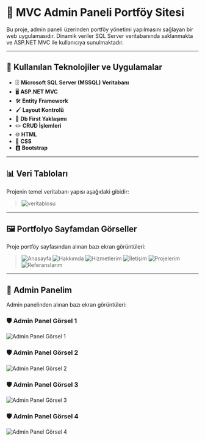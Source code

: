# 🌟 MVC Admin Paneli Portföy Sitesi

Bu proje, admin paneli üzerinden portföy yönetimi yapılmasını sağlayan bir web uygulamasıdır. Dinamik veriler SQL Server veritabanında saklanmakta ve ASP.NET MVC ile kullanıcıya sunulmaktadır.

---

## 🚀 Kullanılan Teknolojiler ve Uygulamalar
- 🗄️ **Microsoft SQL Server (MSSQL) Veritabanı**
- 🖥️ **ASP.NET MVC**
- 🛠️ **Entity Framework**
- 🖌️ **Layout Kontrolü**
- 📂 **Db First Yaklaşımı**
- ✏️ **CRUD İşlemleri**
- 🌐 **HTML**
- 🎨 **CSS**
- 🅱️ **Bootstrap**

---

## 📊 Veri Tabloları

Projenin temel veritabanı yapısı aşağıdaki gibidir:

> ![veritablosu](https://private-user-images.githubusercontent.com/151780255/402264173-d467e989-a444-4429-8c5f-608731bad8f7.png?jwt=eyJhbGciOiJIUzI1NiIsInR5cCI6IkpXVCJ9.eyJpc3MiOiJnaXRodWIuY29tIiwiYXVkIjoicmF3LmdpdGh1YnVzZXJjb250ZW50LmNvbSIsImtleSI6ImtleTUiLCJleHAiOjE3MzY2MDI2MzcsIm5iZiI6MTczNjYwMjMzNywicGF0aCI6Ii8xNTE3ODAyNTUvNDAyMjY0MTczLWQ0NjdlOTg5LWE0NDQtNDQyOS04YzVmLTYwODczMWJhZDhmNy5wbmc_WC1BbXotQWxnb3JpdGhtPUFXUzQtSE1BQy1TSEEyNTYmWC1BbXotQ3JlZGVudGlhbD1BS0lBVkNPRFlMU0E1M1BRSzRaQSUyRjIwMjUwMTExJTJGdXMtZWFzdC0xJTJGczMlMkZhd3M0X3JlcXVlc3QmWC1BbXotRGF0ZT0yMDI1MDExMVQxMzMyMTdaJlgtQW16LUV4cGlyZXM9MzAwJlgtQW16LVNpZ25hdHVyZT03MmUwZDZlNDQzY2U5OWRkYzllOTVjZmNiZTZiYzE3ZDVmZjU4ZTYyNDlhMGMzNTRiMzNlZjA1Njg2YmZhOTg2JlgtQW16LVNpZ25lZEhlYWRlcnM9aG9zdCJ9.XzE9iq1YHE93seyjjqlelpuZdfzsk23Nt_6BvtRejZ4)



---

## 🖼️ Portfolyo Sayfamdan Görseller

Proje portföy sayfasından alınan bazı ekran görüntüleri:

> ![Anasayfa](https://private-user-images.githubusercontent.com/151780255/402265608-9644d6f2-8ed9-4b5d-a662-8240560cc9dd.png?jwt=eyJhbGciOiJIUzI1NiIsInR5cCI6IkpXVCJ9.eyJpc3MiOiJnaXRodWIuY29tIiwiYXVkIjoicmF3LmdpdGh1YnVzZXJjb250ZW50LmNvbSIsImtleSI6ImtleTUiLCJleHAiOjE3MzY2MDI1NjMsIm5iZiI6MTczNjYwMjI2MywicGF0aCI6Ii8xNTE3ODAyNTUvNDAyMjY1NjA4LTk2NDRkNmYyLThlZDktNGI1ZC1hNjYyLTgyNDA1NjBjYzlkZC5wbmc_WC1BbXotQWxnb3JpdGhtPUFXUzQtSE1BQy1TSEEyNTYmWC1BbXotQ3JlZGVudGlhbD1BS0lBVkNPRFlMU0E1M1BRSzRaQSUyRjIwMjUwMTExJTJGdXMtZWFzdC0xJTJGczMlMkZhd3M0X3JlcXVlc3QmWC1BbXotRGF0ZT0yMDI1MDExMVQxMzMxMDNaJlgtQW16LUV4cGlyZXM9MzAwJlgtQW16LVNpZ25hdHVyZT0zZmE3YTg4Mjc0YzU2ZTJiMzY0MGEzZTcyNTBhYzVjMDgyN2NiZTliYTU2NmFmZjk3OGQ1YjVlZDViN2QxYzMyJlgtQW16LVNpZ25lZEhlYWRlcnM9aG9zdCJ9.ZN4F2_xR6ruCLcuRzWAURcIKhbFItCQTQi2EV9jo_Z4) ![Hakkımda](https://private-user-images.githubusercontent.com/151780255/402265618-09b29008-1936-42e4-89e0-4937332ad6e3.png?jwt=eyJhbGciOiJIUzI1NiIsInR5cCI6IkpXVCJ9.eyJpc3MiOiJnaXRodWIuY29tIiwiYXVkIjoicmF3LmdpdGh1YnVzZXJjb250ZW50LmNvbSIsImtleSI6ImtleTUiLCJleHAiOjE3MzY2MDI1NjMsIm5iZiI6MTczNjYwMjI2MywicGF0aCI6Ii8xNTE3ODAyNTUvNDAyMjY1NjE4LTA5YjI5MDA4LTE5MzYtNDJlNC04OWUwLTQ5MzczMzJhZDZlMy5wbmc_WC1BbXotQWxnb3JpdGhtPUFXUzQtSE1BQy1TSEEyNTYmWC1BbXotQ3JlZGVudGlhbD1BS0lBVkNPRFlMU0E1M1BRSzRaQSUyRjIwMjUwMTExJTJGdXMtZWFzdC0xJTJGczMlMkZhd3M0X3JlcXVlc3QmWC1BbXotRGF0ZT0yMDI1MDExMVQxMzMxMDNaJlgtQW16LUV4cGlyZXM9MzAwJlgtQW16LVNpZ25hdHVyZT03YmJlZTkyNmUzYzllMjc1MTEzY2E0ODMxNjU2YmM0OGM2Zjk4NTgyYmVhZWZiYjYwZDVhNzkzZjJkMmJkY2EzJlgtQW16LVNpZ25lZEhlYWRlcnM9aG9zdCJ9.OS0_RNQ8_Km7q4-CZytZQmTw9Wz_CWavylmredHGVTc) ![Hizmetlerim](https://private-user-images.githubusercontent.com/151780255/402265621-2bcd4ba2-126e-4c50-9641-3fa46844f73a.png?jwt=eyJhbGciOiJIUzI1NiIsInR5cCI6IkpXVCJ9.eyJpc3MiOiJnaXRodWIuY29tIiwiYXVkIjoicmF3LmdpdGh1YnVzZXJjb250ZW50LmNvbSIsImtleSI6ImtleTUiLCJleHAiOjE3MzY2MDI1NjMsIm5iZiI6MTczNjYwMjI2MywicGF0aCI6Ii8xNTE3ODAyNTUvNDAyMjY1NjIxLTJiY2Q0YmEyLTEyNmUtNGM1MC05NjQxLTNmYTQ2ODQ0ZjczYS5wbmc_WC1BbXotQWxnb3JpdGhtPUFXUzQtSE1BQy1TSEEyNTYmWC1BbXotQ3JlZGVudGlhbD1BS0lBVkNPRFlMU0E1M1BRSzRaQSUyRjIwMjUwMTExJTJGdXMtZWFzdC0xJTJGczMlMkZhd3M0X3JlcXVlc3QmWC1BbXotRGF0ZT0yMDI1MDExMVQxMzMxMDNaJlgtQW16LUV4cGlyZXM9MzAwJlgtQW16LVNpZ25hdHVyZT1jNGMzY2MyZmYxNzlkNzEwZjQ3MjMwYmNjNGE4MDg5MGFmYjE1MzA3ZGRmZGQzMTM5ZjY2NzA2OTRmNzYwYzQ0JlgtQW16LVNpZ25lZEhlYWRlcnM9aG9zdCJ9.ILapQmcVPTBGr4ibonMnSdl3IOpBqit2eVYfEnmQuRI) ![İletişim](https://private-user-images.githubusercontent.com/151780255/402265623-0545807d-c420-4de2-a308-0f555f341104.png?jwt=eyJhbGciOiJIUzI1NiIsInR5cCI6IkpXVCJ9.eyJpc3MiOiJnaXRodWIuY29tIiwiYXVkIjoicmF3LmdpdGh1YnVzZXJjb250ZW50LmNvbSIsImtleSI6ImtleTUiLCJleHAiOjE3MzY2MDI1NjMsIm5iZiI6MTczNjYwMjI2MywicGF0aCI6Ii8xNTE3ODAyNTUvNDAyMjY1NjIzLTA1NDU4MDdkLWM0MjAtNGRlMi1hMzA4LTBmNTU1ZjM0MTEwNC5wbmc_WC1BbXotQWxnb3JpdGhtPUFXUzQtSE1BQy1TSEEyNTYmWC1BbXotQ3JlZGVudGlhbD1BS0lBVkNPRFlMU0E1M1BRSzRaQSUyRjIwMjUwMTExJTJGdXMtZWFzdC0xJTJGczMlMkZhd3M0X3JlcXVlc3QmWC1BbXotRGF0ZT0yMDI1MDExMVQxMzMxMDNaJlgtQW16LUV4cGlyZXM9MzAwJlgtQW16LVNpZ25hdHVyZT1jMzhhNTk5ZGZiY2ZmNDZlZWRhMThiZjZmYTFiMTY1MDJlZmM1ZDEyODIxODgwOGM1NjZkMTRmMWQwNGNjNTRkJlgtQW16LVNpZ25lZEhlYWRlcnM9aG9zdCJ9.zbjabwiqIhpbhhiWHdBPz-72NaFcmCRGrFi1fTtz5NU) ![Projelerim](https://private-user-images.githubusercontent.com/151780255/402265627-4dbe6c72-56af-4c48-a72b-cb12fa0f0cd7.png?jwt=eyJhbGciOiJIUzI1NiIsInR5cCI6IkpXVCJ9.eyJpc3MiOiJnaXRodWIuY29tIiwiYXVkIjoicmF3LmdpdGh1YnVzZXJjb250ZW50LmNvbSIsImtleSI6ImtleTUiLCJleHAiOjE3MzY2MDI1NjMsIm5iZiI6MTczNjYwMjI2MywicGF0aCI6Ii8xNTE3ODAyNTUvNDAyMjY1NjI3LTRkYmU2YzcyLTU2YWYtNGM0OC1hNzJiLWNiMTJmYTBmMGNkNy5wbmc_WC1BbXotQWxnb3JpdGhtPUFXUzQtSE1BQy1TSEEyNTYmWC1BbXotQ3JlZGVudGlhbD1BS0lBVkNPRFlMU0E1M1BRSzRaQSUyRjIwMjUwMTExJTJGdXMtZWFzdC0xJTJGczMlMkZhd3M0X3JlcXVlc3QmWC1BbXotRGF0ZT0yMDI1MDExMVQxMzMxMDNaJlgtQW16LUV4cGlyZXM9MzAwJlgtQW16LVNpZ25hdHVyZT03YTNhNjA2ZDRkNjc0OTczOGJjOGYxNWQ1YzRlMzBkMzVkMzk1NjI2MjU2MzUyMWViNTY5MGM4NDNlMTFiOWRiJlgtQW16LVNpZ25lZEhlYWRlcnM9aG9zdCJ9.ZckUfuFTaKp0M9vtcVEAgPlQ9Y8ZFjymMeo-B1n8ttQ) ![Referanslarım](https://private-user-images.githubusercontent.com/151780255/402265630-d466c61d-76c7-465f-acac-379628caa362.png?jwt=eyJhbGciOiJIUzI1NiIsInR5cCI6IkpXVCJ9.eyJpc3MiOiJnaXRodWIuY29tIiwiYXVkIjoicmF3LmdpdGh1YnVzZXJjb250ZW50LmNvbSIsImtleSI6ImtleTUiLCJleHAiOjE3MzY2MDI1NjMsIm5iZiI6MTczNjYwMjI2MywicGF0aCI6Ii8xNTE3ODAyNTUvNDAyMjY1NjMwLWQ0NjZjNjFkLTc2YzctNDY1Zi1hY2FjLTM3OTYyOGNhYTM2Mi5wbmc_WC1BbXotQWxnb3JpdGhtPUFXUzQtSE1BQy1TSEEyNTYmWC1BbXotQ3JlZGVudGlhbD1BS0lBVkNPRFlMU0E1M1BRSzRaQSUyRjIwMjUwMTExJTJGdXMtZWFzdC0xJTJGczMlMkZhd3M0X3JlcXVlc3QmWC1BbXotRGF0ZT0yMDI1MDExMVQxMzMxMDNaJlgtQW16LUV4cGlyZXM9MzAwJlgtQW16LVNpZ25hdHVyZT1iYWIwOThmNTkxMGNiZTNkMTY4YTUxYmU4NzJmNzYyMjQ4MTVlM2ViNjIyYmU5N2ZjM2Y1ZDAyYzE0Yjk4MDkxJlgtQW16LVNpZ25lZEhlYWRlcnM9aG9zdCJ9.8EGxUmtBEH-QSvu3ceQNEIBX4u1Sh2LUP6vwn_BCSyg)


---

## 🔐 Admin Panelim

Admin panelinden alınan bazı ekran görüntüleri:

### 🛡️ Admin Panel Görsel 1
![Admin Panel Görsel 1](path/to/adminpanel-gorsel1.png)

### 🛡️ Admin Panel Görsel 2
![Admin Panel Görsel 2](path/to/adminpanel-gorsel2.png)

### 🛡️ Admin Panel Görsel 3
![Admin Panel Görsel 3](path/to/adminpanel-gorsel3.png)

### 🛡️ Admin Panel Görsel 4
![Admin Panel Görsel 4](path/to/adminpanel-gorsel4.png)

